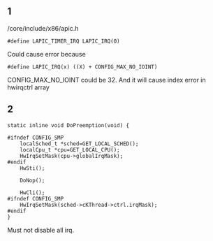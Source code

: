 ## 1

/core/include/x86/apic.h

```
#define LAPIC_TIMER_IRQ LAPIC_IRQ(0)
```
Could cause error because
```
#define LAPIC_IRQ(x) ((X) + CONFIG_MAX_NO_IOINT)
```
CONFIG_MAX_NO_IOINT could be 32. And it will cause index error in hwirqctrl array

## 2

```
static inline void DoPreemption(void) {

#ifndef CONFIG_SMP
	localSched_t *sched=GET_LOCAL_SCHED();
    localCpu_t *cpu=GET_LOCAL_CPU();
    HwIrqSetMask(cpu->globalIrqMask);
#endif
	HwSti();

    DoNop();

    HwCli();
#ifndef CONFIG_SMP
    HwIrqSetMask(sched->cKThread->ctrl.irqMask);
#endif
}
```

Must not disable all irq.